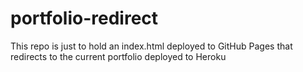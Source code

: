 # portfolio-redirect
This repo is just to hold an index.html deployed to GitHub Pages that redirects to the current portfolio deployed to Heroku

